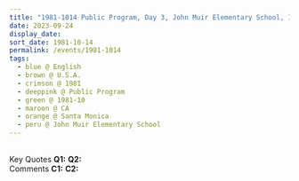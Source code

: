 ```yaml
---
title: "1981-1014 Public Program, Day 3, John Muir Elementary School, 1721 Ocean Park Boulevard, Santa Monica (23 kms W of Los Angeles), CA, U.S.A."
date: 2023-09-24
display_date: 
sort_date: 1981-10-14
permalink: /events/1981-1014
tags:
  - blue @ English
  - brown @ U.S.A.
  - crimson @ 1981
  - deeppink @ Public Program
  - green @ 1981-10
  - maroon @ CA
  - orange @ Santa Monica
  - peru @ John Muir Elementary School
---
```


<br>

<wave-list>
  <list-title color="DarkSeaGreen" width="55">Key Quotes</list-title>
  <list-item color="BlanchedAlmond" width="280"><b>Q1:</b> <i></i></list-item>
  <list-item color="Lavender" width="280"><b>Q2:</b> <i></i></list-item>
</wave-list>

<br>

<wave-list>
  <list-title color="DarkSeaGreen" width="55">Comments</list-title>
  <list-item color="BlanchedAlmond" width="280"><b>C1:</b> <i></i></list-item>
  <list-item color="Lavender" width="280"><b>C2:</b> <i></i></list-item>
</wave-list>